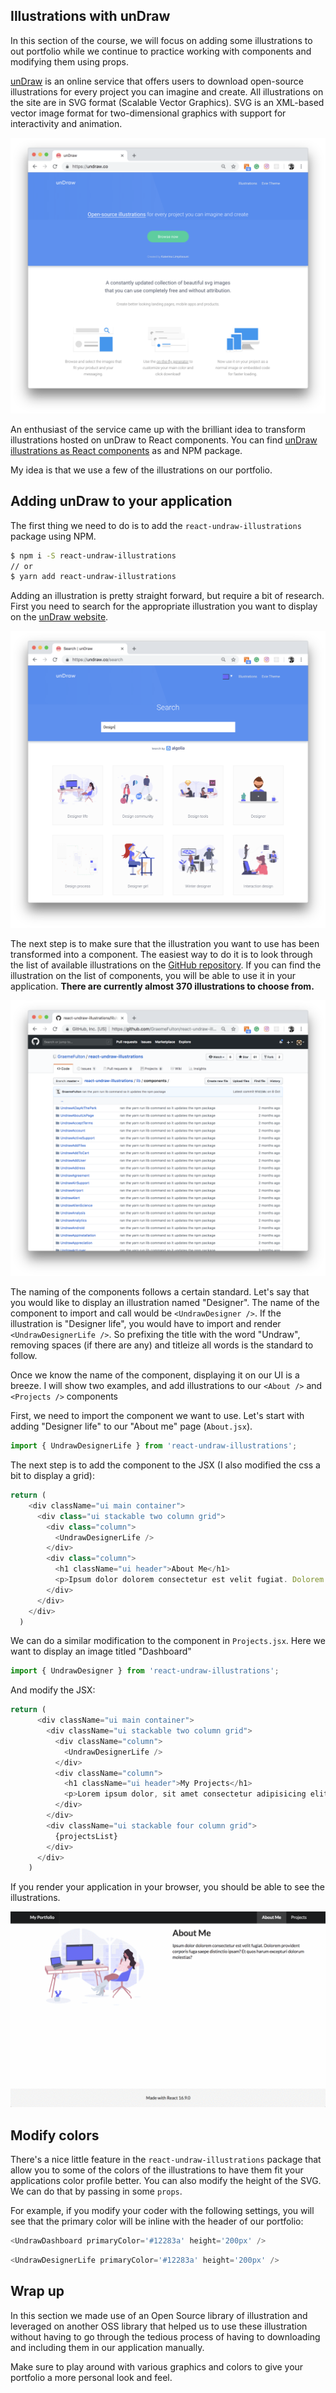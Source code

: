 ## Illustrations with unDraw

In this section of the course, we will focus on adding some illustrations to out portfolio while we continue to practice working with components and modifying them using props.

[unDraw](https://undraw.co/illustrations) is an online service that offers users to download open-source illustrations for every project you can imagine and create. All illustrations on the site are in SVG format (Scalable Vector Graphics). SVG is an XML-based vector image format for two-dimensional graphics with support for interactivity and animation. 

![](react_portfolio_undraw_screen.png)

An enthusiast of the service came up with the brilliant idea to transform illustrations hosted on unDraw to React components. You can find [unDraw illustrations as React components](https://www.npmjs.com/package/react-undraw-illustrations) as and NPM package.

My idea is that we use a few of the illustrations on our portfolio. 

## Adding unDraw to your application

The first thing we need to do is to add the `react-undraw-illustrations` package using NPM.

```bash
$ npm i -S react-undraw-illustrations
// or
$ yarn add react-undraw-illustrations
```
Adding an illustration is pretty straight forward, but require a bit of research. First you need to search for the appropriate  illustration you want to display on the [unDraw website](https://undraw.co/illustrations).

![](react_portfolio_undraw_search.png)

The next step is to make sure that the illustration you want to use has been transformed into a component. The easiest way to do it is to look through the list of available illustrations on the [GitHub repository](https://github.com/GraemeFulton/react-undraw-illustrations/tree/master/lib/components). If you can find the illustration on the list of components, you will be able to use it in your application. **There are currently almost 370 illustrations to choose from.**


![](react_portfolio_undraw_gh_component_list.png)

The naming of the components follows a certain standard. Let's say that you would like to display an illustration named "Designer". The name of the component to import and call would be `<UndrawDesigner />`. If the illustration is "Designer life", you would have to import and render `<UndrawDesignerLife />`. So prefixing the title with the word "Undraw", removing spaces (if there are any) and titleize all words is the standard to follow.  

Once we know the name of the component, displaying it on our UI is a breeze. I will show two examples, and add illustrations to our `<About />` and `<Projects />` components

First, we need to import the component we want to use. Let's start with adding "Designer life" to our "About me" page (`About.jsx`).

```javascript
import { UndrawDesignerLife } from 'react-undraw-illustrations';
```

The next step is to add the component to the JSX (I also modified the css a bit to display a grid):

```javascript
return (
    <div className="ui main container">
      <div class="ui stackable two column grid">
        <div class="column">
          <UndrawDesignerLife />
        </div>
        <div class="column">
          <h1 className="ui header">About Me</h1>
          <p>Ipsum dolor dolorem consectetur est velit fugiat. Dolorem provident corporis fuga saepe distinctio ipsam? Et quos harum excepturi dolorum molestias?</p>
        </div>
      </div>
    </div>
  )
```

We can do a similar modification to the component in `Projects.jsx`. Here we want to display an image titled "Dashboard"


```javascript
import { UndrawDesigner } from 'react-undraw-illustrations';
```

And modify the JSX: 

```javascript
return (
      <div className="ui main container">
        <div className="ui stackable two column grid">
          <div className="column">
            <UndrawDesignerLife />
          </div>
          <div className="column">
            <h1 className="ui header">My Projects</h1>
            <p>Lorem ipsum dolor, sit amet consectetur adipisicing elit. Officia quod ab doloremque eaque. Consequatur temporibus, quos enim, eaque nemo ad iusto sequi modi totam qui veniam? Ab asperiores inventore distinctio.</p>
          </div>
        </div>
        <div className="ui stackable four column grid">
          {projectsList}
        </div>
      </div>
    )
```

If you render your application in your browser, you should be able to see the illustrations. 

![](portfolio_v2_undraw_illustrations.gif)

## Modify colors

There's a nice little feature in the `react-undraw-illustrations` package that allow you to some of the colors of the illustrations to have them fit your applications color profile better. You can also modify the height of the SVG. We can do that by passing in some `props`. 

For example, if you modify your coder with the following settings, you will see that the primary color will be inline with the header of our portfolio:

```javascript
<UndrawDashboard primaryColor='#12283a' height='200px' />
```

```javascript
<UndrawDesignerLife primaryColor='#12283a' height='200px' />
```

## Wrap up

In this section we made use of an Open Source library of illustration and leveraged on another OSS library that helped us to use these illustration without having to go through the tedious process of having to downloading and including them in our application manually. 

Make sure to play around with various graphics and colors to give your portfolio a more personal look and feel.












